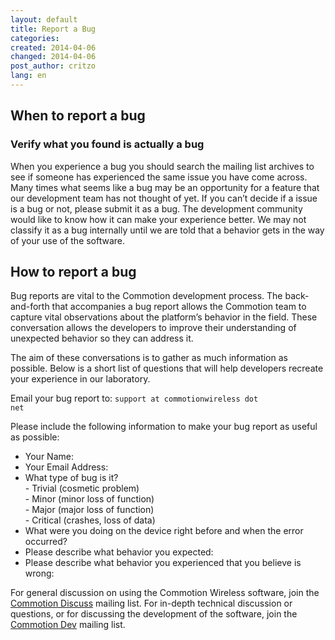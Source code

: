 ```yaml
---
layout: default
title: Report a Bug
categories: 
created: 2014-04-06
changed: 2014-04-06
post_author: critzo
lang: en
---
```

<h2>When to report a bug</h2>

<h3>Verify what you found is actually a bug</h3>
<p>When you experience a bug you should search the mailing list archives to see if someone has experienced the same issue you have come across. Many times what seems like a bug may be an opportunity for a feature that our development team has not thought of yet. If you can’t decide if a issue is a bug or not, please submit it as a bug. The development community would like to know how it can make your experience better. We may not classify it as a bug internally until we are told that a behavior gets in the way of your use of the software.</p>

<h2>How to report a bug</h2>

<p>Bug reports are vital to the Commotion development process. The back-and-forth that accompanies a bug report allows the Commotion team to capture vital observations about the platform&#8217;s behavior in the field. These conversation allows the developers to improve their understanding of unexpected behavior so they can address it.</p>

<p>The aim of these conversations is to gather as much information as possible. Below is a short list of questions that will help developers recreate your experience in our laboratory.</p>
	
Email your bug report to:
<code>support at commotionwireless dot net</code>

Please include the following information to make your bug report as useful as possible:
<ul>
  <li>Your Name:</li>
  <li>Your Email Address:</li>
  <li>What type of bug is it?<br /> 
      - Trivial (cosmetic problem) <br />
      - Minor (minor loss of function) <br />
      - Major (major loss of function) <br />
      - Critical (crashes, loss of data) </li>
  <li>What were you doing on the device right before and when the error occurred?</li>
  <li>Please describe what behavior you expected:</li>
  <li>Please describe what behavior you experienced that you believe is wrong:</li>
</ul>

For general discussion on using the Commotion Wireless software, join the [Commotion Discuss](https://lists.chambana.net/mailman/listinfo/commotion-discuss) mailing list. For in-depth technical discussion or questions, or for discussing the development of the software, join the [Commotion Dev](https://lists.chambana.net/mailman/listinfo/commotion-announce) mailing list.